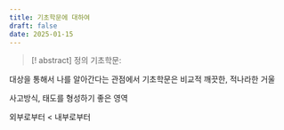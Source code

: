 ```yaml
---
title: 기초학문에 대하여
draft: false
date: 2025-01-15
---
```




> [! abstract] 정의
> 기초학문:


대상을 통해서 나를 알아간다는 관점에서
기초학문은 비교적 깨끗한, 적나라한 거울

사고방식, 태도를 형성하기 좋은 영역

외부로부터 < 내부로부터


